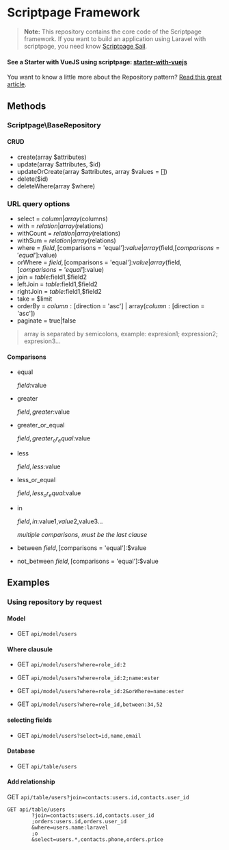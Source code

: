 # Scriptpage Framework

> **Note:** This repository contains the core code of the Scriptpage framework. If you want to build an application using Laravel with scriptpage, you need know [Scriptpage Sail](https://github.com/tuliogoncalves/sail).


#### See a Starter with VueJS using scriptpage: [starter-with-vuejs](https://github.com/tuliogoncalves/starter-with-vuejs) 

You want to know a little more about the Repository pattern? [Read this great article](http://scriptpage.com.br/using-scriptpage-repository).

## Methods

### Scriptpage\BaseRepository

#### CRUD
- create(array $attributes)
- update(array $attributes, $id)
- updateOrCreate(array $attributes, array $values = [])
- delete($id)
- deleteWhere(array $where)

### URL query options
- select = $column | array($columns)
- with = $relation | array($relations)
- withCount = $relation | array($relations)
- withSum = $relation | array($relations)
- where = $field,[$comparisons = 'equal']:$value | array($field,[$comparisons = 'equal']:$value)
- orWhere = $field,[$comparisons = 'equal']:$value | array($field,[$comparisons = 'equal']:$value)
- join = $table:$field1,$field2
- leftJoin = $table:$field1,$field2
- rightJoin = $table:$field1,$field2
- take = $limit
- orderBy = $column:[$direction = 'asc'] | array($column:[$direction = 'asc'])
- paginate = true|false

> array is separated by semicolons, example: expresion1; expression2; expresion3...

#### Comparisons
- equal

    $field:$value

- greater

    $field,greater:$value

- greater_or_equal

    $field,greater_or_equal:$value

- less

    $field,less:$value

- less_or_equal

    $field,less_or_equal:$value

- in

    $field,in:$value1,$value2,$value3...

    *multiple comparisons, must be the last clause*
    
- between
    $field,[$comparisons = 'equal']:$value
- not_between
    $field,[$comparisons = 'equal']:$value

## Examples

### Using repository by request

#### Model

- GET `api/model/users`

#### Where clausule

- GET `api/model/users?where=role_id:2`

- GET `api/model/users?where=role_id:2;name:ester`

- GET `api/model/users?where=role_id:2&orWhere=name:ester`

- GET `api/model/users?where=role_id,between:34,52`

#### selecting fields

- GET `api/model/users?select=id,name,email`

#### Database

- GET `api/table/users`

#### Add relationship

GET `api/table/users?join=contacts:users.id,contacts.user_id`

    GET api/table/users
            ?join=contacts:users.id,contacts.user_id
            ;orders:users.id,orders.user_id
            &where=users.name:laravel
            ;o
            &select=users.*,contacts.phone,orders.price
